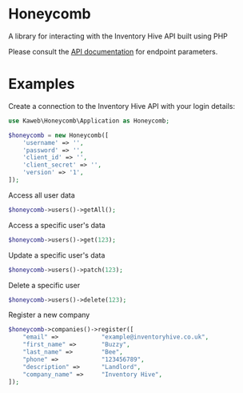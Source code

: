 # Honeycomb
A library for interacting with the Inventory Hive API built using PHP

Please consult the [API documentation](https://www.inventoryhive.co.uk/api/documentation) for endpoint parameters.

# Examples

Create a connection to the Inventory Hive API with your login details:

```php
use Kaweb\Honeycomb\Application as Honeycomb;

$honeycomb = new Honeycomb([
	'username' => '',
	'password' => '',
	'client_id' => '',
	'client_secret' => '',
	'version' => '1',
]);
```

Access all user data
```php
$honeycomb->users()->getAll();
```

Access a specific user's data
```php
$honeycomb->users()->get(123);
```

Update a specific user's data
```php
$honeycomb->users()->patch(123);
```

Delete a specific user
```php
$honeycomb->users()->delete(123);
```

Register a new company

```php
$honeycomb->companies()->register([
	"email" =>            "example@inventoryhive.co.uk",
    "first_name" =>       "Buzzy",
    "last_name" =>        "Bee",
    "phone" =>            "123456789",
    "description" =>      "Landlord",
    "company_name" =>     "Inventory Hive",
]);
```
